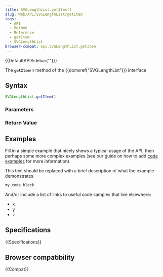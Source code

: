 ```yaml
---
title: SVGLengthList.getItem()
slug: Web/API/SVGLengthList/getItem
tags:
  - API
  - Method
  - Reference
  - getItem
  - SVGLengthList
browser-compat: api.SVGLengthList.getItem
---
```

{{DefaultAPISidebar("")}}

The **`getItem()`** method of the {{domxref("SVGLengthList")}} interface 

## Syntax

```js
SVGLengthList.getItem()
```

### Parameters



### Return Value



## Examples

Fill in a simple example that nicely shows a typical usage of the API, then perhaps some more complex examples (see our guide on how to add [code examples](/en-US/docs/MDN/Contribute/Structures/Code_examples) for more information).

This text should be replaced with a brief description of what the example demonstrates.

```js
my code block
```

And/or include a list of links to useful code samples that live elsewhere:

*   x
*   y
*   z

## Specifications

{{Specifications}}

## Browser compatibility

{{Compat}}

